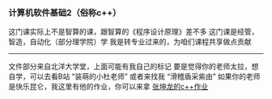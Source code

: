 ### 计算机软件基础2（俗称c++）

这门课实际上不是智算的课，跟智算的《程序设计原理》差不多
这门课是经管，智造，自动化（部分理学院）学
我是转专业过来的，为咱们课程共享做点贡献

--- 

文件部分来自北洋大学堂，上面可能有我自己的标记
要是觉得你的老师太拉，想自学，可以去看B站
“装萌的小杜老师”
或者来找我
“滑稽盾采紫由”
如果你的老师是快乐昆仑，我这里有他的作业，你可以来拿
[张坤龙的c++作业](https://github.com/HJDCZY/klong-cpp-)
